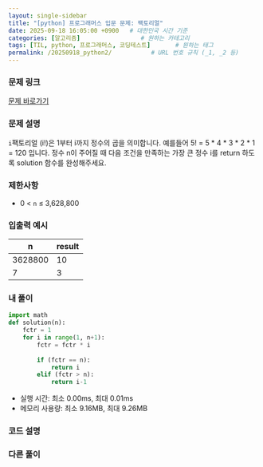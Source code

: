 ```yaml
---
layout: single-sidebar
title: "[python] 프로그래머스 입문 문제: 팩토리얼"
date: 2025-09-18 16:05:00 +0900   # 대한민국 시간 기준
categories: [알고리즘]                 # 원하는 카테고리
tags: [TIL, python, 프로그래머스, 코딩테스트]       # 원하는 태그
permalink: /20250918_python2/           # URL 번호 규칙 (_1, _2 등)
---
```


### 문제 링크

[문제 바로가기](https://school.programmers.co.kr/learn/courses/30/lessons/120848)

### 문제 설명

`i`팩토리얼 (i!)은 1부터 i까지 정수의 곱을 의미합니다. 예를들어 5! = 5 * 4 * 3 * 2 * 1 = 120 입니다. 정수 n이 주어질 때 다음 조건을 만족하는 가장 큰 정수 i를 return 하도록 solution 함수를 완성해주세요.



### 제한사항

- 0 < `n` ≤ 3,628,800



### 입출력 예시

| n | result |
| --- | --- | 
| 3628800 | 10 |
| 7 | 3 |


### 내 풀이

```python
import math
def solution(n):
    fctr = 1
    for i in range(1, n+1):
        fctr = fctr * i
        
        if (fctr == n):
            return i
        elif (fctr > n):
            return i-1
```

- 실행 시간: 최소 0.00ms, 최대 0.01ms
- 메모리 사용량: 최소 9.16MB, 최대 9.26MB



### 코드 설명




### 다른 풀이